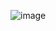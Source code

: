 ![image](https://github.com/JoaoEnrique13/ListaJava/assets/99426704/fb2e7299-8ec3-4fd4-9db0-d3da283eb320)
